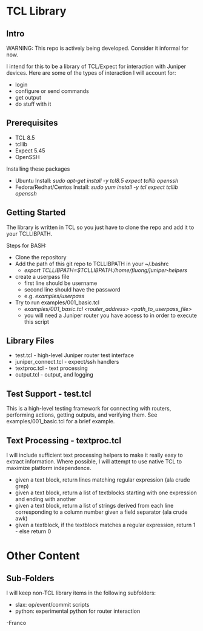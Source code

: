 TCL Library
===========

Intro
-----
WARNING: This repo is actively being developed.  Consider it informal for now.

I intend for this to be a library of TCL/Expect for interaction with Juniper devices.  Here are some of the types of interaction I will account for:
  - login
  - configure or send commands
  - get output
  - do stuff with it

Prerequisites
-------------
 - TCL 8.5
 - tcllib
 - Expect 5.45
 - OpenSSH

Installing these packages
 * Ubuntu Install: _sudo apt-get install -y tcl8.5 expect tcllib openssh_
 * Fedora/Redhat/Centos Install: _sudo yum install -y tcl expect tcllib openssh_

Getting Started
---------------

The library is written in TCL so you just have to clone the repo and add it to your TCLLIBPATH.

Steps for BASH:
 - Clone the repository
 - Add the path of this git repo to TCLLIBPATH in your ~/.bashrc
   * _export TCLLIBPATH=$TCLLIBPATH:/home/fluong/juniper-helpers_
 - create a userpass file
   * first line should be username
   * second line should have the password
   * e.g. _examples/userpass_
 - Try to run examples/001_basic.tcl  
   * _examples/001_basic.tcl <router_address> <path_to_userpass_file>_
   * you will need a Juniper router you have access to in order to execute this script

Library Files
-------------
 - test.tcl - high-level Juniper router test interface
 - juniper_connect.tcl - expect/ssh handlers
 - textproc.tcl - text processing
 - output.tcl - output, and logging

Test Support - test.tcl
-----------------------
This is a high-level testing framework for connecting with routers, performing actions, getting outputs, and verifying them.  See examples/001_basic.tcl for a brief example.

Text Processing - textproc.tcl
------------------------------
I will include sufficient text processing helpers to make it really easy to extract information.  Where possible, I will attempt to use native TCL to maximize platform independence.
  - given a text block, return lines matching regular expression (ala crude grep)
  - given a text block, return a list of textblocks starting with one expression and ending with another
  - given a text block, return a list of strings derived from each line corresponding to a column number given a field separator (ala crude awk)
  - given a textblock, if the textblock matches a regular expression, return 1 - else return 0


Other Content
=============

Sub-Folders
-----------
I will keep non-TCL library items in the following subfolders:
 - slax: op/event/commit scripts
 - python: experimental python for router interaction

-Franco
